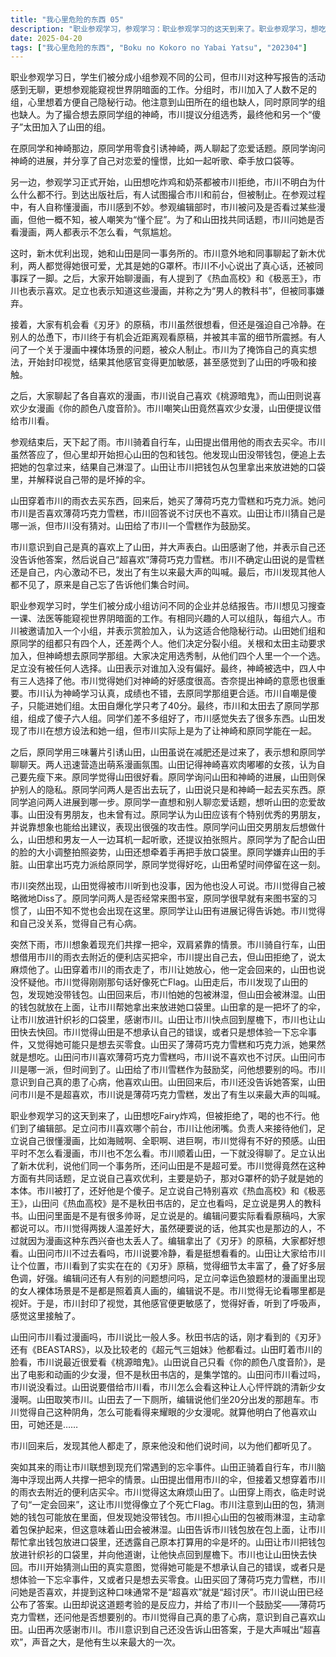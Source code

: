 ```yaml
---
title: "我心里危险的东西 05"
description: "职业参观学习，参观学习：职业参观学习的这天到来了。职业参观学习，想吃炸鸡：山田想吃Fairy炸鸡，但被拒绝。职业参观学习，回程吃：山田提议回程时再吃，也被拒绝。职业参观学习，不懂逻辑：市川不懂山田的上下文逻辑在哪。职业参观学习，和女生互动：市川和山田同组，但不意味着能和女生密切互动。职业参观学习，奶茶：山田想喝奶茶，也被拒绝。职业参观学习，为什么：市川不明白为什么什么都不行。职业参观学习，到达：到达目的地。职业参观学习，喜欢哪个前台：有人问市川喜欢哪个前台，被制止。职业参观学习，男生互动：市川只能和仅有的男生互动。职业参观学习，负责人接待：她们说负责人马上会来接待我们。职业参观学习，懂漫画：有人说自己很懂漫画。职业参观学习，不好预感：市川有不好的预感。职业参观学习，编辑部：这里就是编辑部。职业参观学习，请进：里边请。职业参观学习，可爱：有人觉得可爱。职业参观学习，看过吗：市川看过吗？职业参观学习，这个呢：又问看过这个吗，回答不知道。职业参观学习，懂个屁：有人说你懂个屁。职业参观学习，看漫画吗：市川问山田平时看漫画吗。职业参观学习，不怎么看：山田回答不怎么看。职业参观学习，我也不怎么看：市川也说自己不怎么看。职业参观学习，没得聊：这样一来就没得聊了。职业参观学习，新木优利：是新木优利。职业参观学习，同一事务所：我们同一个事务所。职业参观学习，和优琳：真的吗 和优琳？职业参观学习，超可爱：你也知道她吗 是不是超可爱。职业参观学习，共同话题：坏了 竟然在这种方面有共同话题…。职业参观学习，喜欢奶子：嗯 算是喜欢吧 主要是奶子吧。职业参观学习，G罩杯：那对G罩杯的奶子就是她的本体…。职业参观学习，痛：那个，痛。职业参观学习，傻子：还好他是个傻子。职业参观学习，喜欢吗：喜欢吗？职业参观学习，是的：是… 是的。职业参观学习，热血高校：我特别喜欢《热血高校》和《极恶王》。职业参观学习，秋田书店：秋田书店的话，刚才看到的《刃牙》 还有《BEASTARS》，以及比较老的《超元气三姐妹》 我都看过。职业参观学习，足立也看：足立也看吗？职业参观学习，男人教科书：这是男人的教科书啊。职业参观学习，我也知道：我也知道的。职业参观学习，帅哥：里面是不是有很多帅哥。职业参观学习，对对对：对对对。职业参观学习，闭嘴：你闭嘴吧。职业参观学习，看原稿：要实际看看原稿吗？职业参观学习，可以吗：可以吗？职业参观学习，温差大：两拨人温差好大啊。职业参观学习，我也是那边的人：虽然硬要说的话 我其实也是那边的人…。职业参观学习，太丢人：不过就因为漫画这种东西兴奋也太丢人了。职业参观学习，小朋友们：小朋友们。职业参观学习，刃牙原稿：实实在在的《刃牙》原稿。职业参观学习，刃牙：《刃牙》。职业参观学习，好想看：好… 好想看。职业参观学习，不过去看吗：你不过去看吗？职业参观学习，冷静：冷… 冷静。职业参观学习，想看看：看是挺想看看的。职业参观学习，让位置：你们呀 这样市川就看不到了，来来来 让个位置。职业参观学习，细节丰富：细节太丰富了吧。职业参观学习，好多层色调：叠了好多层色调 好强。职业参观学习，好强啊：好强啊。职业参观学习，哦嗯：哦 嗯。职业参观学习，不该是这种反应：这种时候不该是这种反应吧。职业参观学习，别的问题：还有人有别的问题想问吗？职业参观学习，我：我。职业参观学习，裸体场景：幸运色狼题材的漫画里出现的女人裸体场景，那种是不是都是照着真人画…。职业参观学习，不是：不是。职业参观学习，闭嘴吧：求你了闭嘴吧。职业参观学习，虚构的：那种都是虚构的。职业参观学习，我知道：我知道。职业参观学习，有意义的：但提问这个举动本身是有意义的。职业参观学习，不好意思：不好意思。职业参观学习，不好：不好。职业参观学习，视奸：无论我看哪里…都是视奸啊。职业参观学习，封印视觉：一旦把视觉封印了 其他感官便更敏感了。职业参观学习，好香：好香。职业参观学习，呼吸声：呼吸声。职业参观学习，接触：这里接触了。职业参观学习，到了吗：到了吗？职业参观学习，怎么了：怎… 怎么了？职业参观学习，幸运色狼：这就是幸运色…。职业参观学习，肌肉画风：还是肌肉的画风不一样啊。职业参观学习，看漫画多吗：市川 你看漫画看得多吗？职业参观学习，比一般人多：嗯 比一般人多吧。职业参观学习，语速快：该死 怎么语速变这么快了。职业参观学习，还有吗：还有吗？职业参观学习，桃源暗鬼：最近很爱看《桃源暗鬼》。职业参观学习，盯着脸看：她这人好喜欢盯着别人脸看啊。职业参观学习，你的颜色八度音阶：我只看那个 《你的颜色八度音阶》。职业参观学习，少女漫：市川怎么会看这种让人心怦怦跳的清新少女漫啊。职业参观学习，不是秋田书店：但不是秋田书店的啊。职业参观学习，哪家出版社：哪家出版社的？职业参观学习，集学馆：应该是集学馆。职业参观学习，是学馆啊：是学馆啊。职业参观学习，这样叫：哪有你这样叫的。职业参观学习，没：没。职业参观学习，借你看：那我借你看吧。职业参观学习，笑死：笑死。职业参观学习，取笑我：原来是在取笑我啊。职业参观学习，去厕所：我去一下厕所。职业参观学习，出发时间：各位 我们坐20分出发的那趟车哦。职业参观学习，该死啊：该死 该死啊。职业参观学习，阴角：你这种阴角怎么可能看得来耀眼的少女漫呢。职业参观学习，是啊：是啊。职业参观学习，喜欢山田：就算我明白了我喜欢山田 可她还是…。职业参观学习，其他人呢：咦 其他人呢？职业参观学习，没和他们说：你没和他们说吗？职业参观学习，都听见了：我以为他们都听见了。山田与原同学，薯片诱惑：原同学用三味薯片引诱山田。山田与原同学，减肥：山田说自己在减肥，但还是过来了。山田与原同学，聊天：山田表示想和原同学聊聊天。山田与原同学，萌系氛围：两人迅速酝酿出了萌系漫画氛围。山田与原同学，神崎的喜好：山田记得神崎喜欢肉嘟嘟的女孩。山田与原同学，瘦身：山田认为自己要先瘦下来。山田与原同学，赞美：原同学觉得山田很好看。山田与原同学，进展询问：原同学询问山田和神崎的进展。山田与原同学，隐私保护：山田还会保护别人的隐私。山田与原同学，外出：原同学问两人是否出去玩了。山田与原同学，买东西：山田说只是和神崎一起去买东西。山田与原同学，进展到哪一步：原同学追问两人进展到哪一步。山田与原同学，恋爱话题：原同学一直想和别人聊恋爱话题。山田与原同学，恋爱故事：原同学想听山田的恋爱故事。山田与原同学，没有男友：市川得知山田没有男朋友，也未曾有过。山田与原同学，优秀男友：原同学认为山田应该有个特别优秀的男朋友。山田与原同学，想象：原同学说靠想象也能给出建议。山田与原同学，攻击性：原同学攻击性很强。山田与原同学，想做的事：原同学问山田交男朋友后想做什么。山田与原同学，一起听歌：山田想和男友一人一边耳机一起听歌。山田与原同学，拍照：山田提议拍张照片。山田与原同学，配合脸的大小：原同学为了配合山田的脸的大小调整拍照姿势。山田与原同学，牵手放口袋：山田还想牵着手再把手放口袋里。山田与原同学，脏死了：原同学嫌弃山田的手脏。山田与原同学，巧克力派：山田拿出巧克力派给原同学。山田与原同学，好吃：原同学觉得好吃。山田与原同学，时间停留：山田希望时间停留在这一刻。山田与原同学，市川出现：市川突然出现。山田与原同学，被听到：山田觉得被市川听到也没事，因为他也没人可说。山田与原同学，被Diss：市川觉得自己被略微地Diss了。山田与原同学，图书室：原同学问两人是否经常来图书室。山田与原同学，习惯：原同学很早就有来图书室的习惯了。山田与原同学，山田出现：山田不知不觉也会出现在这里。山田与原同学，进展：原同学让山田有进展记得告诉她。山田与原同学，与我无关：市川觉得和自己没关系。山田与原同学，心病：市川觉得自己有心病。雨中事件，下雨：突然下雨了。雨中事件，现充：市川觉得是现充们的忘伞事件。雨中事件，自行车：山田骑自行车。雨中事件，一起撑伞：市川想象和山田一起撑伞。雨中事件，借用雨伞：山田想借用市川的雨伞。雨中事件，买伞：山田想穿着市川的雨衣去附近的便利店买伞。雨中事件，太麻烦：市川觉得太麻烦山田了。雨中事件，穿雨衣：山田穿着市川的雨衣。雨中事件，一定回来：山田说一定会回来的。雨中事件，死亡Flag：市川觉得刚刚那句话好像死亡Flag。雨中事件，山田的包：市川看到山田的包。雨中事件，钱包：市川猜测山田的钱包可能放在包里。雨中事件，没带：山田没带钱包。雨中事件，淋湿：市川担心山田的包被淋湿。雨中事件，保护包：市川拿着山田的包。雨中事件，被淋湿：山田会被淋湿。雨中事件，钱包位置：山田说钱包放在包上面。雨中事件，拿钱包：山田让市川帮她拿出钱包放进口袋里。雨中事件，坏伞：山田说那把伞是坏的。雨中事件，放口袋：山田让市川把钱包放进针织衫的口袋里。雨中事件，谢谢：山田感谢市川。雨中事件，快回去：山田让市川快点回到屋檐下。雨中事件，快去快回：市川也让山田快去快回。雨中事件，错误：市川猜测山田是不想承认自己的错误。雨中事件，体验：市川猜测山田只是想体验一下忘伞事件。雨中事件，买零食：市川觉得山田可能只是想去买零食。雨中事件，薄荷巧克力雪糕：山田买了薄荷巧克力雪糕。雨中事件，喜欢：市川问山田是否喜欢薄荷巧克力雪糕。雨中事件，两派：通常不是「超喜欢」就是「超讨厌」。雨中事件，公布答案：市川说山田已经公布答案了。雨中事件，考验反应力：山田说这道题考验的是反应力。雨中事件，鼓励奖：山田给市川鼓励奖。雨中事件，雪糕：山田确认说的是薄荷巧克力雪糕。雨中事件，想要别的吗：山田问市川想要别的吗。雨中事件，心病：市川觉得自己真的患了心病。雨中事件，喜欢山田：市川意识到自己喜欢山田。雨中事件，谢谢你：山田感谢市川。雨中事件，答案：市川说还没告诉山田答案。雨中事件，超喜欢：市川回答超喜欢。雨中事件，最大声的叫喊：市川发出了有生以来最大声的叫喊。"
date: 2025-04-20
tags: ["我心里危险的东西", "Boku no Kokoro no Yabai Yatsu", "202304"]
---
```


职业参观学习日，学生们被分成小组参观不同的公司，但市川对这种写报告的活动感到无聊，更想参观能窥视世界阴暗面的工作。分组时，市川加入了人数不足的组，心里想着方便自己隐秘行动。他注意到山田所在的组也缺人，同时原同学的组也缺人。为了撮合想去原同学组的神崎，市川提议分组选秀，最终他和另一个“傻子”太田加入了山田的组。

在原同学和神崎那边，原同学用零食引诱神崎，两人聊起了恋爱话题。原同学询问神崎的进展，并分享了自己对恋爱的憧憬，比如一起听歌、牵手放口袋等。

另一边，参观学习正式开始，山田想吃炸鸡和奶茶都被市川拒绝，市川不明白为什么什么都不行。到达出版社后，有人试图撮合市川和前台，但被制止。在参观过程中，有人自称懂漫画，市川感到不妙。参观编辑部时，市川被问及是否看过某些漫画，但他一概不知，被人嘲笑为“懂个屁”。为了和山田找共同话题，市川问她是否看漫画，两人都表示不怎么看，气氛尴尬。

这时，新木优利出现，她和山田是同一事务所的。市川意外地和同事聊起了新木优利，两人都觉得她很可爱，尤其是她的G罩杯。市川不小心说出了真心话，还被同事踩了一脚。之后，大家开始聊漫画，有人提到了《热血高校》和《极恶王》，市川也表示喜欢。足立也表示知道这些漫画，并称之为“男人的教科书”，但被同事嫌弃。

接着，大家有机会看《刃牙》的原稿，市川虽然很想看，但还是强迫自己冷静。在别人的怂恿下，市川终于有机会近距离观看原稿，并被其丰富的细节所震撼。有人问了一个关于漫画中裸体场景的问题，被众人制止。市川为了掩饰自己的真实想法，开始封印视觉，结果其他感官变得更加敏感，甚至感觉到了山田的呼吸和接触。

之后，大家聊起了各自喜欢的漫画，市川说自己喜欢《桃源暗鬼》，而山田则说喜欢少女漫画《你的颜色八度音阶》。市川嘲笑山田竟然喜欢少女漫，山田便提议借给市川看。

参观结束后，天下起了雨。市川骑着自行车，山田提出借用他的雨衣去买伞。市川虽然答应了，但心里却开始担心山田的包和钱包。他发现山田没带钱包，便追上去把她的包拿过来，结果自己淋湿了。山田让市川把钱包从包里拿出来放进她的口袋里，并解释说自己带的是坏掉的伞。

山田穿着市川的雨衣去买东西，回来后，她买了薄荷巧克力雪糕和巧克力派。她问市川是否喜欢薄荷巧克力雪糕，市川回答说不讨厌也不喜欢。山田让市川猜自己是哪一派，但市川没有猜对。山田给了市川一个雪糕作为鼓励奖。

市川意识到自己是真的喜欢上了山田，并大声表白。山田感谢了他，并表示自己还没告诉他答案，然后说自己“超喜欢”薄荷巧克力雪糕。市川不确定山田说的是雪糕还是自己，内心激动不已，发出了有生以来最大声的叫喊。最后，市川发现其他人都不见了，原来是自己忘了告诉他们集合时间。

职业参观学习时，学生们被分成小组访问不同的企业并总结报告。市川想见习搜查一课、法医等能窥视世界阴暗面的工作。有相同兴趣的人可以组队，每组六人。市川被邀请加入一个小组，并表示赏脸加入，认为这适合他隐秘行动。山田她们组和原同学的组都只有四个人，还差两个人。他们决定分裂小组。关根和太田主动要求加入，但神崎想去原同学那组。大家决定用选秀制，从他们四个人里一个一个选。足立没有被任何人选择。山田表示对谁加入没有偏好。最终，神崎被选中，四人中有三人选择了他。市川觉得她们对神崎的好感度很高。杏奈提出神崎的意愿也很重要。市川认为神崎学习认真，成绩也不错，去原同学那组更合适。市川自嘲是傻子，只能进她们组。太田自爆化学只考了40分。最终，市川和太田去了原同学那组，组成了傻子六人组。同学们差不多组好了，市川感觉失去了很多东西。山田发现了市川在想方设法和她一组，但市川实际上是为了让神崎和原同学能在一起。

之后，原同学用三味薯片引诱山田，山田虽说在减肥还是过来了，表示想和原同学聊聊天。两人迅速营造出萌系漫画氛围。山田记得神崎喜欢肉嘟嘟的女孩，认为自己要先瘦下来。原同学觉得山田很好看。原同学询问山田和神崎的进展，山田则保护别人的隐私。原同学问两人是否出去玩了，山田说只是和神崎一起去买东西。原同学追问两人进展到哪一步。原同学一直想和别人聊恋爱话题，想听山田的恋爱故事。山田没有男朋友，也未曾有过。原同学认为山田应该有个特别优秀的男朋友，并说靠想象也能给出建议，表现出很强的攻击性。原同学问山田交男朋友后想做什么，山田想和男友一人一边耳机一起听歌，还提议拍张照片。原同学为了配合山田的脸的大小调整拍照姿势，山田还想牵着手再把手放口袋里。原同学嫌弃山田的手脏。山田拿出巧克力派给原同学，原同学觉得好吃，山田希望时间停留在这一刻。

市川突然出现，山田觉得被市川听到也没事，因为他也没人可说。市川觉得自己被略微地Diss了。原同学问两人是否经常来图书室，原同学很早就有来图书室的习惯了，山田不知不觉也会出现在这里。原同学让山田有进展记得告诉她。市川觉得和自己没关系，觉得自己有心病。

突然下雨，市川想象着现充们共撑一把伞，双肩紧靠的情景。市川骑自行车，山田想借用市川的雨衣去附近的便利店买把伞，市川提出自己去，但山田拒绝了，说太麻烦他了。山田穿着市川的雨衣走了，市川让她放心，他一定会回来的，山田也说没怀疑他。市川觉得刚刚那句话好像死亡Flag。山田走后，市川发现了山田的包，发现她没带钱包。山田回来后，市川怕她的包被淋湿，但山田会被淋湿。山田的钱包就放在上面，让市川帮她拿出来放进她口袋里。山田拿的是一把坏了的伞，让市川放进针织衫的口袋里，感谢市川。山田让市川快点回到屋檐下，市川也让山田快去快回。市川觉得山田是不想承认自己的错误，或者只是想体验一下忘伞事件，又觉得她可能只是想去买零食。山田买了薄荷巧克力雪糕和巧克力派，她果然就是想吃。山田问市川喜欢薄荷巧克力雪糕吗，市川说不喜欢也不讨厌。山田问市川是哪一派，但时间到了。山田给了市川雪糕作为鼓励奖，问他想要别的吗。市川意识到自己真的患了心病，他喜欢山田。山田回来后，市川还没告诉她答案，山田问市川是不是超喜欢，市川说是薄荷巧克力雪糕，发出了有生以来最大声的叫喊。

职业参观学习的这天到来了，山田想吃Fairy炸鸡，但被拒绝了，喝的也不行。他们到了编辑部。足立问市川喜欢哪个前台，市川让他闭嘴。负责人来接待他们，足立说自己很懂漫画，比如海贼啊、全职啊、进巨啊，市川觉得有不好的预感。山田平时不怎么看漫画，市川也不怎么看。市川顺着山田，一下就没得聊了。足立认出了新木优利，说他们同一个事务所，还问山田是不是超可爱。市川觉得竟然在这种方面有共同话题，足立说自己喜欢优利，主要是奶子，那对G罩杯的奶子就是她的本体。市川被打了，还好他是个傻子。足立说自己特别喜欢《热血高校》和《极恶王》，山田问《热血高校》是不是秋田书店的，足立也看吗，足立说是男人的教科书。山田问里面是不是有很多帅哥，足立说是的。编辑问要实际看看原稿吗，大家都说可以。市川觉得两拨人温差好大，虽然硬要说的话，他其实也是那边的人，不过就因为漫画这种东西兴奋也太丢人了。编辑拿出了《刃牙》的原稿，大家都好想看。山田问市川不过去看吗，市川说要冷静，看是挺想看看的。山田让大家给市川让个位置，市川看到了实实在在的《刃牙》原稿，觉得细节太丰富了，叠了好多层色调，好强。编辑问还有人有别的问题想问吗，足立问幸运色狼题材的漫画里出现的女人裸体场景是不是都是照着真人画的，编辑说不是。市川觉得无论看哪里都是视奸。于是，市川封印了视觉，其他感官便更敏感了，觉得好香，听到了呼吸声，感觉这里接触了。

山田问市川看过漫画吗，市川说比一般人多。秋田书店的话，刚才看到的《刃牙》还有《BEASTARS》，以及比较老的《超元气三姐妹》他都看过。山田盯着市川的脸看，市川说最近很爱看《桃源暗鬼》。山田说自己只看《你的颜色八度音阶》，是出了电影和动画的少女漫，但不是秋田书店的，是集学馆的。山田问市川看过吗，市川说没看过。山田说要借给市川看，市川怎么会看这种让人心怦怦跳的清新少女漫啊。山田取笑市川。山田去了一下厕所，编辑说他们坐20分出发的那趟车。市川觉得自己这种阴角，怎么可能看得来耀眼的少女漫呢。就算他明白了他喜欢山田，可她还是……

市川回来后，发现其他人都走了，原来他没和他们说时间，以为他们都听见了。

突如其来的雨让市川联想到现充们常遇到的忘伞事件。山田正骑着自行车，市川脑海中浮现出两人共撑一把伞的情景。山田提出借用市川的伞，但接着又想穿着市川的雨衣去附近的便利店买伞。市川觉得这太麻烦山田了。山田穿上雨衣，临走时说了句“一定会回来”，这让市川觉得像立了个死亡Flag。市川注意到山田的包，猜测她的钱包可能放在里面，但发现她没带钱包。市川担心山田的包被雨淋湿，主动拿着包保护起来，但这意味着山田会被淋湿。山田告诉市川钱包放在包上面，让市川帮忙拿出钱包放进口袋里，还透露自己原本打算用的伞是坏的。山田让市川把钱包放进针织衫的口袋里，并向他道谢，让他快点回到屋檐下。市川也让山田快去快回。市川开始猜测山田的真实意图，觉得她可能是不想承认自己的错误，或者只是想体验一下忘伞事件，又或者只是想去买零食。山田买回了薄荷巧克力雪糕，市川问她是否喜欢，并提到这种口味通常不是“超喜欢”就是“超讨厌”。市川说山田已经公布了答案。山田却说这道题考验的是反应力，并给了市川一个鼓励奖——薄荷巧克力雪糕，还问他是否想要别的。市川觉得自己真的患了心病，意识到自己喜欢山田。山田再次感谢市川。市川意识到自己还没告诉山田答案，于是大声喊出“超喜欢”，声音之大，是他有生以来最大的一次。